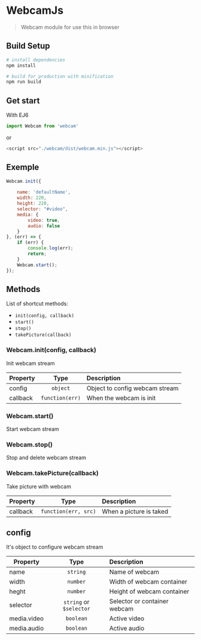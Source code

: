 # WebcamJs

> Webcam module for use this in browser

## Build Setup

``` bash
# install dependencies
npm install

# build for production with minification
npm run build
```
## Get start

With EJ6
```js
import Webcam from 'webcam'
```

or 

```js
<script src="./webcam/dist/webcam.min.js"></script>
```

## Exemple
```js
Webcam.init({
	
	name: 'defaultName',
	width: 220,
	height: 220,
	selector: "#video",
	media: {
		video: true,
		audio: false
	}
}, (err) => {
	if (err) {
		console.log(err);
		return;
	}
	Webcam.start();
});
```

## Methods

List of shortcut methods:

 * `init(config, callback)`
 * `start()`
 * `stop()`
 * `takePicture(callback)`

### Webcam.init(config, callback)
Init webcam stream

| Property       | Type  | Description  |
| -------------- |:-----:|:-------------|
| config	     |`object`|	Object to config webcam stream			|
| callback	     |`function(err)`| When the webcam is init				|

### Webcam.start()
Start webcam stream

### Webcam.stop()
Stop and delete webcam stream

### Webcam.takePicture(callback)
Take picture with webcam

| Property       | Type  | Description  |
| -------------- |:-----:|:-------------|
| callback	     |`function(err, src)`|When a picture is taked|

## config
It's object to configure webcam stream

| Property       | Type  | Description  |
| -------------- |:-----:|:-------------|
| name	     |`string`|Name of webcam|
| width	     |`number`|Width of webcam container|
| heght	     |`number`|Height of webcam container|
| selector	     |`string` or `$selector`|Selector or container webcam|
| media.video	     |`boolean`|Active video|
| media.audio	     |`boolean`|Active audio|